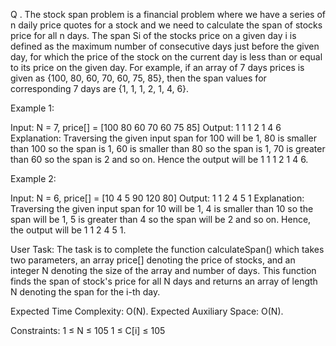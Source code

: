 Q . The stock span problem is a financial problem where we have a series of n daily price quotes for a stock and we need to calculate the span of stocks price for all n days.
The span Si of the stocks price on a given day i is defined as the maximum number of consecutive days just before the given day, for which the price of the stock on the current day is less than or equal to its price on the given day.
For example, if an array of 7 days prices is given as {100, 80, 60, 70, 60, 75, 85}, then the span values for corresponding 7 days are {1, 1, 1, 2, 1, 4, 6}.

Example 1:

Input:
N = 7, price[] = [100 80 60 70 60 75 85]
Output:
1 1 1 2 1 4 6
Explanation:
Traversing the given input span for 100
will be 1, 80 is smaller than 100 so the
span is 1, 60 is smaller than 80 so the
span is 1, 70 is greater than 60 so the
span is 2 and so on. Hence the output will
be 1 1 1 2 1 4 6.

Example 2:

Input:
N = 6, price[] = [10 4 5 90 120 80]
Output:
1 1 2 4 5 1
Explanation:
Traversing the given input span for 10
will be 1, 4 is smaller than 10 so the
span will be 1, 5 is greater than 4 so
the span will be 2 and so on. Hence, the
output will be 1 1 2 4 5 1.

User Task:
The task is to complete the function calculateSpan() which takes two parameters, an array price[] denoting the price of stocks, and an integer N denoting the size of the array and number of days. This function finds the span of stock's price for all N days and returns an array of length N denoting the span for the i-th day.

Expected Time Complexity: O(N).
Expected Auxiliary Space: O(N).

Constraints:
1 ≤ N ≤ 105
1 ≤ C[i] ≤ 105
